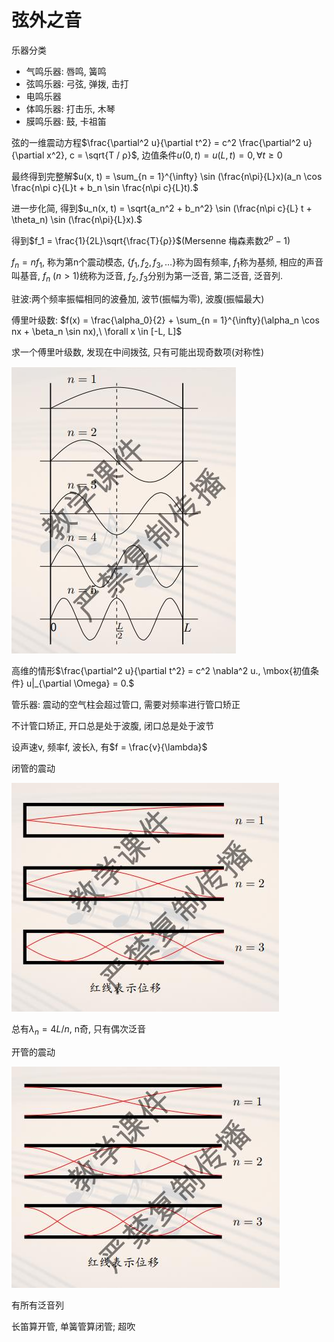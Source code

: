 # 弦外之音

乐器分类
- 气鸣乐器: 唇鸣, 簧鸣
- 弦鸣乐器: 弓弦, 弹拨, 击打
- 电鸣乐器
- 体鸣乐器: 打击乐, 木琴
- 膜鸣乐器: 鼓, 卡祖笛

弦的一维震动方程$\frac{\partial^2 u}{\partial t^2} = c^2 \frac{\partial^2 u}{\partial x^2}, c = \sqrt{T / ρ}$, 边值条件$u(0, t) = u(L, t) = 0, \forall t \geq 0$

最终得到完整解$u(x, t) = \sum_{n = 1}^{\infty} \sin (\frac{n\pi}{L}x)(a_n \cos \frac{n\pi c}{L}t + b_n \sin \frac{n\pi c}{L}t).$

进一步化简, 得到$u_n(x, t) = \sqrt{a_n^2 + b_n^2} \sin (\frac{n\pi c}{L} t + \theta_n) \sin (\frac{n\pi}{L}x).$

得到$f_1 = \frac{1}{2L}\sqrt{\frac{T}{ρ}}$(Mersenne 梅森素数$2^p - 1$)

$f_n = nf_1$, 称为第n个震动模态, $\{f_1, f_2, f_3, \dots\}$称为固有频率, $f_1$称为基频, 相应的声音叫基音, $f_n\ (n > 1)$统称为泛音, $f_2, f_3$分别为第一泛音, 第二泛音, 泛音列.

驻波:两个频率振幅相同的波叠加, 波节(振幅为零), 波腹(振幅最大)

傅里叶级数: $f(x) = \frac{\alpha_0}{2} + \sum_{n = 1}^{\infty}(\alpha_n \cos nx + \beta_n \sin nx),\ \forall x \in [-L, L]$

求一个傅里叶级数, 发现在中间拨弦, 只有可能出现奇数项(对称性)

![](./fourier.jpg)

高维的情形$\frac{\partial^2 u}{\partial t^2} = c^2 \nabla^2 u., \mbox{初值条件} u|_{\partial \Omega} = 0.$

管乐器: 震动的空气柱会超过管口, 需要对频率进行管口矫正

不计管口矫正, 开口总是处于波腹, 闭口总是处于波节

设声速v, 频率f, 波长λ, 有$f = \frac{v}{\lambda}$

闭管的震动

![](./closed.jpg)

总有$\lambda_n = 4L / n$, n奇, 只有偶次泛音

开管的震动

![](./open.jpg)

有所有泛音列

长笛算开管, 单簧管算闭管; 超吹
